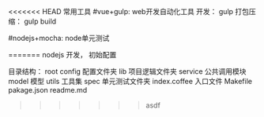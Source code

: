 <<<<<<< HEAD
常用工具
#vue+gulp: web开发自动化工具
    开发： gulp 
    打包压缩： gulp build

#nodejs+mocha: node单元测试


=======
nodejs 开发， 初始配置

目录结构： 
root
    config 配置文件夹
    lib 项目逻辑文件夹
        service 公共调用模块
    model 模型
    utils 工具集
    spec 单元测试文件夹
    index.coffee 入口文件
    Makefile
    pakage.json
    readme.md 
>>>>>>> asdf
